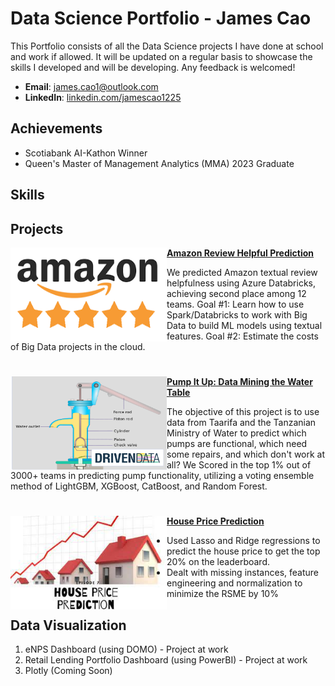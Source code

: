 # Data Science Portfolio - James Cao

This Portfolio consists of all the Data Science projects I have done at school and work if allowed. It will be updated on a regular basis to showcase the skills I developed and will be developing. Any feedback is welcomed!

- **Email**: [james.cao1@outlook.com](james.cao1@outlook.com)
- **LinkedIn**: [linkedin.com/jamescao1225](https://www.linkedin.com/in/jamescao1225/)

## Achievements

- Scotiabank AI-Kathon Winner
- Queen's Master of Management Analytics (MMA) 2023 Graduate

## Skills


## Projects

<img align="left" width="250" height="150" src="Images\amazon.png"> **[Amazon Review Helpful Prediction](https://github.com/caojingw/Amazon_Review)**

We predicted Amazon textual review helpfulness using Azure Databricks, achieving second place among 12 teams. Goal #1: Learn how to use Spark/Databricks to work with Big Data to build ML models using textual features. Goal #2: Estimate the costs of Big Data projects in the cloud.


#

<img align="left" width="250" height="150" src="Images\waterpump.png"> **[Pump It Up: Data Mining the Water Table](https://github.com/caojingw/pump-it-up)**

The objective of this project is to use data from Taarifa and the Tanzanian Ministry of Water to predict which pumps are functional, which need some repairs, and which don't work at all? We Scored in the top 1% out of 3000+ teams in predicting pump functionality, utilizing a voting ensemble method of LightGBM, XGBoost, CatBoost, and Random Forest.                                                                                    

#

<img align="left" width="250" height="150" src="Images\houseprice.jpeg"> **[House Price Prediction](https://github.com/caojingw/House-Prices-Advanced-Regression-Techniques)**
 
- Used Lasso and Ridge regressions to predict the house price to get the top 20% on the leaderboard.
- Dealt with missing instances, feature engineering and normalization to minimize the RSME by 10%

## Data Visualization

1. eNPS Dashboard (using DOMO) - Project at work
2. Retail Lending Portfolio Dashboard (using PowerBI) - Project at work
3. Plotly (Coming Soon)
